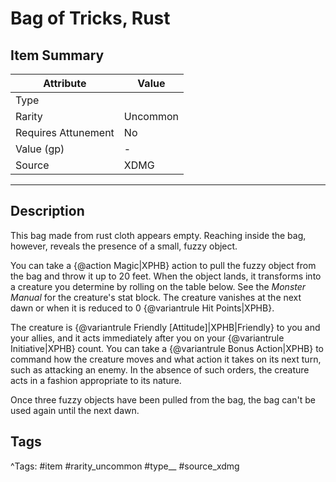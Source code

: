 # Bag of Tricks, Rust

## Item Summary

| Attribute            | Value                        |
|----------------------|------------------------------|
| Type                 |   |
| Rarity               | Uncommon             |
| Requires Attunement  | No                |
| Value (gp)           | -    |
| Source               | XDMG |

---

## Description

This bag made from rust cloth appears empty. Reaching inside the bag, however, reveals the presence of a small, fuzzy object.

You can take a {@action Magic|XPHB} action to pull the fuzzy object from the bag and throw it up to 20 feet. When the object lands, it transforms into a creature you determine by rolling on the table below. See the _Monster Manual_ for the creature's stat block. The creature vanishes at the next dawn or when it is reduced to 0 {@variantrule Hit Points|XPHB}.

The creature is {@variantrule Friendly [Attitude]|XPHB|Friendly} to you and your allies, and it acts immediately after you on your {@variantrule Initiative|XPHB} count. You can take a {@variantrule Bonus Action|XPHB} to command how the creature moves and what action it takes on its next turn, such as attacking an enemy. In the absence of such orders, the creature acts in a fashion appropriate to its nature.

Once three fuzzy objects have been pulled from the bag, the bag can't be used again until the next dawn.

## Tags

^Tags: #item #rarity_uncommon #type__ #source_xdmg